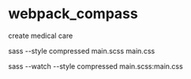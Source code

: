 # webpack_compass
create medical care

sass --style compressed main.scss main.css


sass --watch --style  compressed main.scss:main.css
